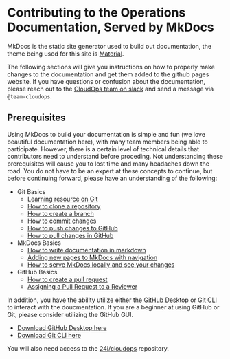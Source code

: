 # Contributing to the Operations Documentation, Served by MkDocs

MkDocs is the static site generator used to build out documentation, the theme being used for this site is [Material](https://squidfunk.github.io/mkdocs-material/getting-started/).

The following sections will give you instructions on how to properly make changes to the documentation and get them added to the github pages website. If you have questions or confusion about the documentation, please reach out to the [CloudOps team on slack](https://amino24i.slack.com/archives/C03H7V6CDEY) and send a message via `@team-cloudops`.

## Prerequisites

Using MkDocs to build your documentation is simple and fun (we love beautiful documentation here), with many team members being able to participate. However, there is a certain level of technical details that contributors need to understand before proceding. Not understanding these prerequisites will cause you to lost time and many headaches down the road. You do not have to be an expert at these concepts to continue, but before continuing forward, please have an understanding of the following:

- Git Basics
    - [Learning resource on Git](https://try.github.io/)
    - [How to clone a repository](https://help.github.com/articles/cloning-a-repository/)
    - [How to create a branch](https://git-scm.com/book/en/v2/Git-Branching-Basic-Branching-and-Merging)
    - [How to commit changes](https://git-scm.com/book/en/v2/Git-Basics-Recording-Changes-to-the-Repository)
    - [How to push changes to GitHub](https://help.github.com/articles/adding-an-existing-project-to-github-using-the-command-line/)
    - [How to pull changes in GitHub](https://git-scm.com/docs/git-pull)
- MkDocs Basics
    - [How to write documentation in markdown](https://guides.github.com/features/mastering-markdown/)
    - [Adding new pages to MkDocs with navigation](https://www.mkdocs.org/#adding-pages)
    - [How to serve MkDocs locally and see your changes](https://www.mkdocs.org/#getting-started)
- GitHub Basics
    - [How to create a pull request](https://help.github.com/articles/creating-a-pull-request/)
    - [Assigning a Pull Request to a Reviewer](https://help.github.com/articles/assigning-issues-and-pull-requests-to-other-github-users/)

In addition, you have the ability utilize either the [GitHub Desktop](https://desktop.github.com/) or [Git CLI](https://git-scm.com/book/en/v2/Getting-Started-The-Command-Line) to interact with the doucmentation. If you are a beginner at using GitHub or Git, please consider utilizing the GitHub GUI.

- [Download GitHub Desktop here](https://desktop.github.com/)
- [Download Git CLI here](https://git-scm.com/downloads)

You will also need access to the [24i/cloudops](https://github.com/24i/cloudops) repository. 

